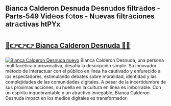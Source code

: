 ## Bianca Calderon Desnuda D𝚎sn𝚞dos filtr𝚊dos - Parts-549 Vid𝚎os f𝚘tos - N𝚞evas filtr𝚊ciones atr𝚊ctivas htPYx

# <h2><a href="http://mbbmxgq.tromn.icu/?c=Bianca+Calderon+Desnuda">🔗👉👉👉 Bianca Calderon Desnuda 🔗🔗</a></h2>

[![Bianca Calderon Desnuda nuevo](https://i.imgur.com/pEAQMta.gif)](http://mbbmxgq.tromn.icu/?c=Bianca+Calderon+Desnuda)
Bianca Calderon Desnuda, una persona multifacética y provocativa, desafía la descripción simple. Su innovador método de interactuar con el público en línea ha cautivado y enfurecido a los espectadores, estimulando debates sobre moralidad, identidad y las complejidades de las comunidades digitales. A pesar de la incertidumbre de sus próximas acciones, su huella en la cultura en línea es imborrable. Con un espíritu inquebrantable y un atractivo innegable, Bianca Calderon Desnuda impact en los medios digitales es transformador.
